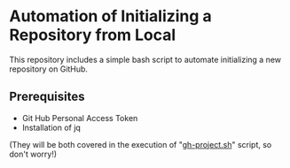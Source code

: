 # Automation of Initializing a Repository from Local

This repository includes a simple bash script to automate initializing a new repository on GitHub.

## Prerequisites

- Git Hub Personal Access Token
- Installation of jq

(They will be both covered in the execution of "[gh-project.sh](https://github.com/snurer/GitHub-Project/blob/main/gh-project.sh)" script, so don't worry!)
